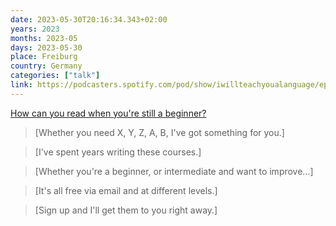 ```yaml
---
date: 2023-05-30T20:16:34.343+02:00
years: 2023
months: 2023-05
days: 2023-05-30
place: Freiburg
country: Germany
categories: ["talk"]
link: https://podcasters.spotify.com/pod/show/iwillteachyoualanguage/episodes/412---How-can-you-read-when-youre-still-a-beginner-e14og0h
---
```

[How can you read when you're still a beginner?](https://podcasters.spotify.com/pod/show/iwillteachyoualanguage/episodes/412---How-can-you-read-when-youre-still-a-beginner-e14og0h)

> [Whether you need X, Y, Z, A, B, I've got something for you.]

> [I've spent years writing these courses.]

> [Whether you're a beginner, or intermediate and want to improve…]

> [It's all free via email and at different levels.]

> [Sign up and I'll get them to you right away.]
